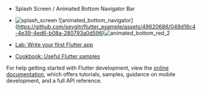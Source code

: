 - Splash Screen  / Animated Bottom Navigator Bar
- ![splash_screen](https://github.com/sevgitr/flutter_example/assets/49620686/aafa5038-213a-4888-a250-a9d4460424d6)
 ![animated_bottom_navigator] (https://github.com/sevgitr/flutter_example/assets/49620686/049d18c4-4e39-4ed6-b08a-280793a0d596)![animated_bottom_red_2](https://github.com/sevgitr/flutter_example/assets/49620686/99253ed5-1f86-4a48-bfed-a7ea35611339)









- [Lab: Write your first Flutter app](https://docs.flutter.dev/get-started/codelab)
- [Cookbook: Useful Flutter samples](https://docs.flutter.dev/cookbook)

For help getting started with Flutter development, view the
[online documentation](https://docs.flutter.dev/), which offers tutorials,
samples, guidance on mobile development, and a full API reference.
